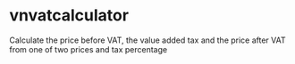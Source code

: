 # vnvatcalculator
Calculate the price before VAT, the value added tax and the price after VAT from one of two prices and tax percentage
